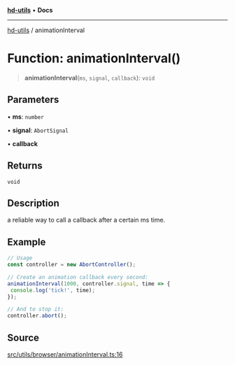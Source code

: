 [**hd-utils**](../README.md) • **Docs**

***

[hd-utils](../globals.md) / animationInterval

# Function: animationInterval()

> **animationInterval**(`ms`, `signal`, `callback`): `void`

## Parameters

• **ms**: `number`

• **signal**: `AbortSignal`

• **callback**

## Returns

`void`

## Description

a reliable way to call a callback after a certain ms time.

## Example

```ts
// Usage
const controller = new AbortController();

// Create an animation callback every second:
animationInterval(1000, controller.signal, time => {
 console.log('tick!', time);
});

// And to stop it:
controller.abort();
```

## Source

[src/utils/browser/animationInterval.ts:16](https://github.com/AhmadHddad/h-utils/blob/f7bb9ae71f981ffef49079271b9540862594b7e6/src/utils/browser/animationInterval.ts#L16)

